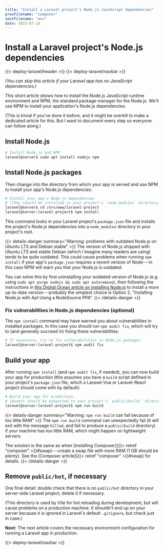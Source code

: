 ```yaml
---
title: "Install a Laravel project's Node.js JavaScript dependencies"
prevFilename: "composer"
nextFilename: "env"
date: 2023-07-18
---
```


# Install a Laravel project's Node.js dependencies

{{< deploy-laravel/header >}}
{{< deploy-laravel/navbar >}}

*(You can skip this article if your Laravel app has no JavaScript dependencies.)*

This short article shows how to install the Node.js JavaScript runtime environment and NPM, the standard package manager for the Node.js.
We'll use NPM to install your application's Node.js dependencies.

(This is trivial if you've done it before, and it might be overkill to make a dedicated article for this. But I want to document every step so everyone can follow along.)

## Install Node.js

```bash
# Install Node.js and NPM
laravel@server$ sudo apt install nodejs npm
```

## Install Node.js packages

Then change into the directory from which your app is served and use NPM to install your app's Node.js dependencies:

```bash
# Install your app's Node.js dependencies
# (They should be installed in your project's `node_modules` directory.)
laravel@server$ cd /srv/www/laravel-project
laravel@server:laravel-project$ npm install
```

This command looks in your Laravel project's `package.json` file and installs the project's Node.js dependencies into a `node_modules` directory in your project's root.

{{< details-danger summary="Warning: problems with outdated Node.js on Ubuntu LTS and Debian stable" >}}
The version of Node.js shipped with Ubuntu LTS and stable Debian (which I imagine many readers are using) tends to be quite outdated.
This could cause problems when running `npm install` if your app's `package.json` requires a recent version of Node---in this case NPM will warn you that your Node.js is outdated.

You can solve this by first uninstalling your outdated version of Node.js (e.g. using `sudo apt purge nodejs && sudo apt autoremove`), then following the instructions in [this Digital Ocean article on installing Node.js](https://www.digitalocean.com/community/tutorials/how-to-install-node-js-on-ubuntu-22-04) to install a more up-to-date version---probably the simplest choice is Option 2, "Installing Node.js with Apt Using a NodeSource PPA".
{{< /details-danger >}}

### Fix vulnerabilities in Node.js dependencies (optional)

The `npm install` command may have warned you about vulnerabilities in installed packages.
In this case you should run `npm audit fix`, which will try to (and generally succeed in) fixing these vulnerabilities:

```bash
# If necessary, try to fix vulnerabilities in Node.js packages
laravel@server:laravel-project$ npm audit fix
```

## Build your app

After running `npm install` (and `npm audit fix`, if needed), you can now build your app for production (this assumes you have a `build` script defined in your project's `package.json` file, which a Laravel-Vue or Laravel-React project should come with by default):

```bash
# Build your app for production.
# (Assets should be outputted to your project's `public/build/` directory)
laravel@server:laravel-project$ npm run build
```

{{< details-danger summary="Warning: `npm run build` can fail because of too little RAM" >}}
The `npm run build` command can unexpectedly fail (it will exit with the message `Killed`, and fail to produce a `public/build` directory) if your machine has too little RAM, which might happen on lightweight servers.

The solution is the same as when [installing Composer]({{< relref "composer" >}}#swap)---create a swap file with more RAM (1 GB should be plenty).
See the [Composer article]({{< relref "composer" >}}#swap) for details.
{{< /details-danger >}}

## Remove `public/hot`, if necessary

One final detail: double check that there is no `public/hot` directory in your server-side Laravel project; delete it if necessary.

(This directory is used by Vite for hot reloading during development, but will cause problems on a production machine.
It shouldn't end up on your server because it is ignored in Laravel's default `.gitignore`, but check just in case.)

**Next:** The next article covers the necessary environment configuration for running a Laravel app in production.

{{< deploy-laravel/navbar >}}
